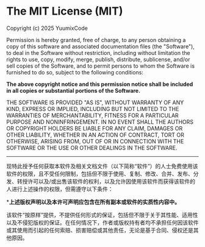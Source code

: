 # The MIT License (MIT)

Copyright (c) 2025 YuumixCode

Permission is hereby granted, free of charge, to any person obtaining a copy of this software and associated documentation files (the "Software"), to deal in the Software without restriction, including without limitation the rights to use, copy, modify, merge, publish, distribute, sublicense, and/or sell copies of the Software, and to permit persons to whom the Software is furnished to do so, subject to the following conditions:

**The above copyright notice and this permission notice shall be included in all copies or substantial portions of the Software.**

THE SOFTWARE IS PROVIDED "AS IS", WITHOUT WARRANTY OF ANY KIND, EXPRESS OR IMPLIED, INCLUDING BUT NOT LIMITED TO THE WARRANTIES OF MERCHANTABILITY, FITNESS FOR A PARTICULAR PURPOSE AND NONINFRINGEMENT. IN NO EVENT SHALL THE AUTHORS OR COPYRIGHT HOLDERS BE LIABLE FOR ANY CLAIM, DAMAGES OR OTHER LIABILITY, WHETHER IN AN ACTION OF CONTRACT, TORT OR OTHERWISE, ARISING FROM, OUT OF OR IN CONNECTION WITH THE SOFTWARE OR THE USE OR OTHER DEALINGS IN THE SOFTWARE.

---

现特此授予任何获取本软件及相关文档文件（以下简称“软件”）的人士免费使用该软件的权限，且不受任何限制，包括但不限于使用、复制、修改、合并、发布、分发、转授许可以及/或出售该软件的权利，以及允许因使用该软件而获得该软件的人进行上述操作的权限，但需遵守以下条件：

***上述版权声明以及本许可声明应包含在所有副本或软件的实质性内容中。**

该软件“按原样”提供，不提供任何形式的保证，包括但不限于关于其性能、适用性以及不侵犯版权的保证。在任何情况下，作者或版权持有者均不承担任何因该软件或其使用而引起的任何索赔、损害赔偿或其他责任，无论是基于合同、侵权还是其他原因。
